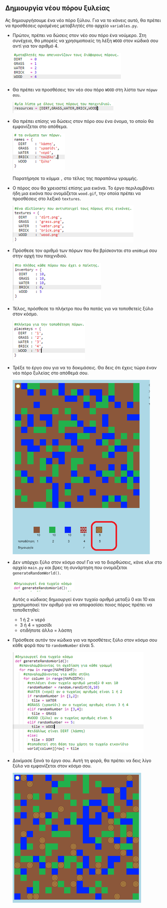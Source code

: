 ## Δημιουργία νέου πόρου ξυλείας

Ας δημιουργήσουμε ένα νέο πόρο ξύλου. Για να το κάνεις αυτό, θα πρέπει να προσθέσεις ορισμένες μεταβλητές στο αρχείο `variables.py`.

+ Πρώτον, πρέπει να δώσεις στον νέο σου πόρο ένα νούμερο. Στη συνέχεια, θα μπορείς να χρησιμοποιείς τη λέξη `WOOD` στον κώδικά σου αντί για τον αριθμό 4.
    
    ![screenshot](images/craft-wood-const.png)

+ Θα πρέπει να προσθέσεις τον νέο σου πόρο `WOOD` στη λίστα των `πόρων σου`.
    
    ![screenshot](images/craft-wood-resources.png)

+ Θα πρέπει επίσης να δώσεις στον πόρο σου ένα όνομα, το οποίο θα εμφανίζεται στο απόθεμα.
    
    ![screenshot](images/craft-wood-name.png)
    
    Παρατήρησε το κόμμα `,` στο τέλος της παραπάνω γραμμής.

+ Ο πόρος σου θα χρειαστεί επίσης μια εικόνα. Το έργο περιλαμβάνει ήδη μια εικόνα που ονομάζεται `wood.gif`, την οποία πρέπει να προσθέσεις στο λεξικό `textures`.
    
    ![screenshot](images/craft-wood-texture.png)

+ Πρόσθεσε τον αριθμό των πόρων που θα βρίσκονται στο `απόθεμά` σου στην αρχή του παιχνιδιού.
    
    ![screenshot](images/craft-wood-inventory.png)

+ Τέλος, πρόσθεσε το πλήκτρο που θα πατάς για να τοποθετείς ξύλο στον κόσμο.
    
    ![screenshot](images/craft-wood-placekey.png)

+ Τρέξε το έργο σου για να το δοκιμάσεις. Θα δεις ότι έχεις τώρα έναν νέο πόρο ξυλείας στο απόθεμά σου.
    
    ![screenshot](images/craft-wood-test.png)

+ Δεν υπάρχει ξύλο στον κόσμο σου! Για να το διορθώσεις, κάνε κλικ στο αρχείο `main.py` και βρες τη συνάρτηση που ονομάζεται `generateRandomWorld()`.
    
    ![screenshot](images/craft-wood-random1.png)
    
    Αυτός ο κώδικας δημιουργεί έναν τυχαίο αριθμό μεταξύ 0 και 10 και χρησιμοποιεί τον αριθμό για να αποφασίσει ποιος πόρος πρέπει να τοποθετηθεί:
    
    + 1 ή 2 = νερό
    + 3 ή 4 = γρασίδι
    + οτιδήποτε άλλο = λάσπη

+ Πρόσθεσε αυτόν τον κώδικα για να προσθέτεις ξύλο στον κόσμο σου κάθε φορά που το `randomNumber` είναι 5.
    
    ![screenshot](images/craft-wood-random2.png)

+ Δοκίμασε ξανά το έργο σου. Αυτή τη φορά, θα πρέπει να δεις λίγο ξύλο να εμφανίζεται στον κόσμο σου.
    
    ![screenshot](images/craft-wood-test2.png)